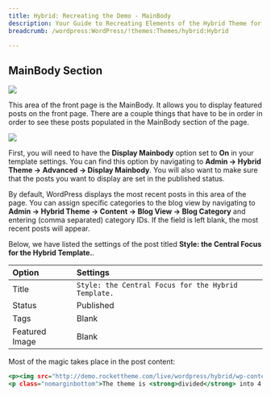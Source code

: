 ```yaml
---
title: Hybrid: Recreating the Demo - MainBody
description: Your Guide to Recreating Elements of the Hybrid Theme for WordPress
breadcrumb: /wordpress:WordPress/!themes:Themes/hybrid:Hybrid

---
```


MainBody Section
-----

![][demo]

This area of the front page is the MainBody. It allows you to display featured posts on the front page. There are a couple things that have to be in order in order to see these posts populated in the MainBody section of the page.

![][mainbody]

First, you will need to have the **Display Mainbody** option set to **On** in your template settings. You can find this option by navigating to **Admin -> Hybrid Theme -> Advanced -> Display Mainbody**. You will also want to make sure that the posts you want to display are set in the published status.

By default, WordPress displays the most recent posts in this area of the page. You can assign specific categories to the blog view by navigating to **Admin -> Hybrid Theme -> Content -> Blog View -> Blog Category** and entering (comma separated) category IDs. If the field is left blank, the most recent posts will appear.

Below, we have listed the settings of the post titled **Style: the Central Focus for the Hybrid Template.**.

| Option         | Settings                                            |  
| :------------- | :-------------------------------------------------- |  
| Title          | `Style: the Central Focus for the Hybrid Template.` |  
| Status         | Published                                           |  
| Tags           | Blank                                               |  
| Featured Image | Blank                                               |  


Most of the magic takes place in the post content:

~~~ .html
<p><img src="http://demo.rockettheme.com/live/wordpress/hybrid/wp-content/rockettheme/rt_hybrid_wp/frontpage/mb1.jpg" alt="image" class="rt-image" width="660" height="128" /></p>
<p class="nomarginbottom">The theme is <strong>divided</strong> into 4 major style areas: <em>Header, Footer, Body and Body Accent</em>. These denominations control the styling for each area, as selectable from the <strong>Gantry Administrator</strong>. There are <strong>15 style</strong> variations to choose from, by default, which offer a range of color schemes, demonstrating the stylistic versatility of <strong>Hybrid</strong>.</p>
~~~

[demo]: assets/demo_7.jpg
[mainbody]: assets/setadvanced.jpeg
